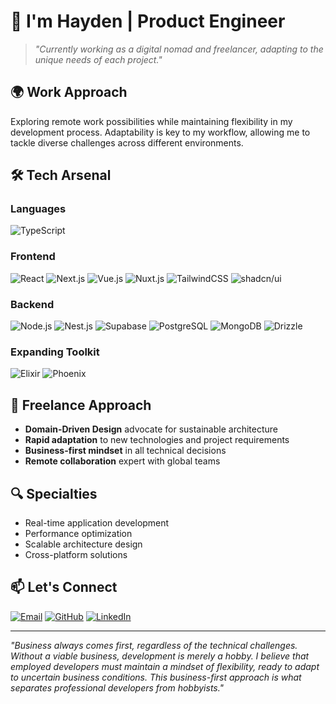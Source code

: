 # 👋 I'm Hayden | Product Engineer

> *"Currently working as a digital nomad and freelancer, adapting to the unique needs of each project."*

## 🌍 Work Approach
Exploring remote work possibilities while maintaining flexibility in my development process. Adaptability is key to my workflow, allowing me to tackle diverse challenges across different environments.

## 🛠️ Tech Arsenal

### Languages
![TypeScript](https://img.shields.io/badge/-TypeScript-007ACC?style=for-the-badge&logo=typescript&logoColor=white)

### Frontend
![React](https://img.shields.io/badge/-React.js-61DAFB?style=for-the-badge&logo=react&logoColor=black)
![Next.js](https://img.shields.io/badge/-Next.js-000000?style=for-the-badge&logo=next.js&logoColor=white)
![Vue.js](https://img.shields.io/badge/-Vue.js-4FC08D?style=for-the-badge&logo=vue.js&logoColor=white)
![Nuxt.js](https://img.shields.io/badge/-Nuxt.js-00DC82?style=for-the-badge&logo=nuxt.js&logoColor=white)
![TailwindCSS](https://img.shields.io/badge/-TailwindCSS-38B2AC?style=for-the-badge&logo=tailwind-css&logoColor=white)
![shadcn/ui](https://img.shields.io/badge/-shadcn/ui-000000?style=for-the-badge&logo=shadcnui&logoColor=white)

### Backend
![Node.js](https://img.shields.io/badge/-Node.js-339933?style=for-the-badge&logo=node.js&logoColor=white)
![Nest.js](https://img.shields.io/badge/-Nest.js-E0234E?style=for-the-badge&logo=nestjs&logoColor=white)
![Supabase](https://img.shields.io/badge/-Supabase-3ECF8E?style=for-the-badge&logo=supabase&logoColor=white)
![PostgreSQL](https://img.shields.io/badge/-PostgreSQL-336791?style=for-the-badge&logo=postgresql&logoColor=white)
![MongoDB](https://img.shields.io/badge/-MongoDB-47A248?style=for-the-badge&logo=mongodb&logoColor=white)
![Drizzle](https://img.shields.io/badge/-Drizzle-000000?style=for-the-badge&logo=drizzle&logoColor=white)

### Expanding Toolkit
![Elixir](https://img.shields.io/badge/-Elixir-4B275F?style=for-the-badge&logo=elixir&logoColor=white)
![Phoenix](https://img.shields.io/badge/-Phoenix-FD4F00?style=for-the-badge&logo=phoenixframework&logoColor=white)

## 💼 Freelance Approach
- **Domain-Driven Design** advocate for sustainable architecture
- **Rapid adaptation** to new technologies and project requirements
- **Business-first mindset** in all technical decisions
- **Remote collaboration** expert with global teams

## 🔍 Specialties
- Real-time application development
- Performance optimization
- Scalable architecture design
- Cross-platform solutions

## 📫 Let's Connect
[![Email](https://img.shields.io/badge/-Email-EA4335?style=for-the-badge&logo=gmail&logoColor=white)](mailto:anwjr7878@gmail.com)
[![GitHub](https://img.shields.io/badge/-GitHub-181717?style=for-the-badge&logo=github&logoColor=white)](https://github.com/yourusername)
[![LinkedIn](https://img.shields.io/badge/-LinkedIn-0A66C2?style=for-the-badge&logo=linkedin&logoColor=white)](https://linkedin.com/in/yourusername)

---

*"Business always comes first, regardless of the technical challenges. Without a viable business, development is merely a hobby. I believe that employed developers must maintain a mindset of flexibility, ready to adapt to uncertain business conditions. This business-first approach is what separates professional developers from hobbyists."*
